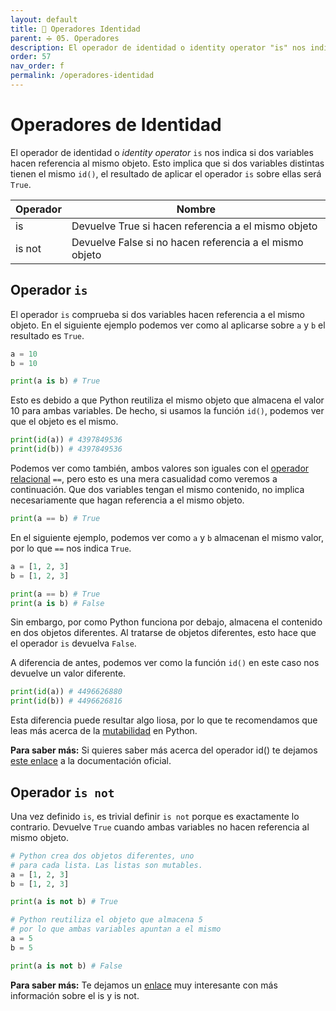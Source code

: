 ```yaml
---
layout: default
title: 📙 Operadores Identidad
parent: ➗ 05. Operadores
description: El operador de identidad o identity operator "is" nos indica si dos variables hacen referencia al mismo objeto, devolviendo True en el caso de ser cierto.
order: 57
nav_order: f
permalink: /operadores-identidad
---
```


# Operadores de Identidad

El operador de identidad o *identity operator* `is` nos indica si dos variables hacen referencia al mismo objeto. Esto implica que si dos variables distintas tienen el mismo `id()`, el resultado de aplicar el operador `is` sobre ellas será `True`.

<table class="table table-sm">
<thead>
<tr>
<th scope="col">Operador</th>
<th scope="col">Nombre</th>
</tr>
</thead>
<tbody>
<tr>
<td>is</td>
<td>Devuelve True si hacen referencia a el mismo objeto</td>
</tr>
<tr>
<td>is not</td>
<td>Devuelve False si no hacen referencia a el mismo objeto</td>
</tr>
</tbody>
</table>

## Operador `is`

El operador `is` comprueba si dos variables hacen referencia a el mismo objeto. En el siguiente ejemplo podemos ver como al aplicarse sobre `a` y `b` el resultado es `True`.


```python
a = 10
b = 10

print(a is b) # True
```

Esto es debido a que Python reutiliza el mismo objeto que almacena el valor 10 para ambas variables. De hecho, si usamos la función `id()`, podemos ver que el objeto es el mismo.

```python
print(id(a)) # 4397849536
print(id(b)) # 4397849536
```

Podemos ver como también, ambos valores son iguales con el [operador relacional](/operadores-relacionales) `==`, pero esto es una mera casualidad como veremos a continuación. Que dos variables tengan el mismo contenido, no implica necesariamente que hagan referencia a el mismo objeto.

```python
print(a == b) # True
```

En el siguiente ejemplo, podemos ver como `a` y `b` almacenan el mismo valor, por lo que `==` nos indica `True`.

```python
a = [1, 2, 3]
b = [1, 2, 3]

print(a == b) # True
print(a is b) # False
```

Sin embargo, por como Python funciona por debajo, almacena el contenido en dos objetos diferentes. Al tratarse de objetos diferentes, esto hace que el operador `is` devuelva `False`.

A diferencia de antes, podemos ver como la función `id()` en este caso nos devuelve un valor diferente.

```python
print(id(a)) # 4496626880
print(id(b)) # 4496626816
```

Esta diferencia puede resultar algo liosa, por lo que te recomendamos que leas más acerca de la [mutabilidad](/mutabilidad-python) en Python.


<p class="alert alert-info">
<b>Para saber más:</b> Si quieres saber más acerca del operador id() te dejamos <a href="https://docs.python.org/3/library/functions.html#id">este enlace</a> a la documentación oficial.
</p>


## Operador `is not`

Una vez definido `is`, es trivial definir `is not` porque es exactamente lo contrario. Devuelve `True` cuando ambas variables no hacen referencia al mismo objeto.

```python
# Python crea dos objetos diferentes, uno
# para cada lista. Las listas son mutables.
a = [1, 2, 3]
b = [1, 2, 3]

print(a is not b) # True
```

```python
# Python reutiliza el objeto que almacena 5
# por lo que ambas variables apuntan a el mismo
a = 5
b = 5

print(a is not b) # False
```

<p class="alert alert-info">
<b>Para saber más:</b> Te dejamos un <a href="https://docs.python.org/3/reference/expressions.html#is">enlace</a> muy interesante con más información sobre el is y is not.
</p>

